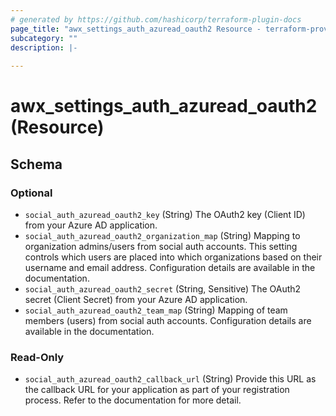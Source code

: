 ```yaml
---
# generated by https://github.com/hashicorp/terraform-plugin-docs
page_title: "awx_settings_auth_azuread_oauth2 Resource - terraform-provider-awx"
subcategory: ""
description: |-
  
---
```


# awx_settings_auth_azuread_oauth2 (Resource)





<!-- schema generated by tfplugindocs -->
## Schema

### Optional

- `social_auth_azuread_oauth2_key` (String) The OAuth2 key (Client ID) from your Azure AD application.
- `social_auth_azuread_oauth2_organization_map` (String) Mapping to organization admins/users from social auth accounts. This setting
controls which users are placed into which organizations based on their
username and email address. Configuration details are available in the
documentation.
- `social_auth_azuread_oauth2_secret` (String, Sensitive) The OAuth2 secret (Client Secret) from your Azure AD application.
- `social_auth_azuread_oauth2_team_map` (String) Mapping of team members (users) from social auth accounts. Configuration
details are available in the documentation.

### Read-Only

- `social_auth_azuread_oauth2_callback_url` (String) Provide this URL as the callback URL for your application as part of your registration process. Refer to the documentation for more detail.
